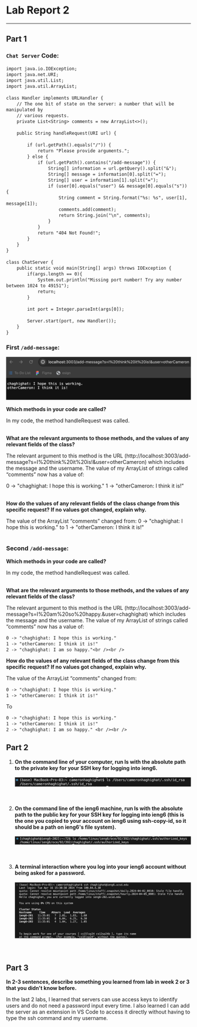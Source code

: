 # **Lab Report 2**
---
## Part 1
### **`Chat Server` Code:**
```
import java.io.IOException;
import java.net.URI;
import java.util.List;
import java.util.ArrayList;

class Handler implements URLHandler {
    // The one bit of state on the server: a number that will be manipulated by
    // various requests.
    private List<String> comments = new ArrayList<>();

    public String handleRequest(URI url) {

        if (url.getPath().equals("/")) {
            return "Please provide arguments.";
        } else {
            if (url.getPath().contains("/add-message")) {
                String[] information = url.getQuery().split("&");
                String[] message = information[0].split("=");
                String[] user = information[1].split("=");
                if (user[0].equals("user") && message[0].equals("s")) {
                    String comment = String.format("%s: %s", user[1], message[1]);
                    comments.add(comment);
                    return String.join("\n", comments);
                }
            }
            return "404 Not Found!";
        }
    }
}

class ChatServer {
    public static void main(String[] args) throws IOException {
        if(args.length == 0){
            System.out.println("Missing port number! Try any number between 1024 to 49151");
            return;
        }

        int port = Integer.parseInt(args[0]);

        Server.start(port, new Handler());
    }
}
```
### **First `/add-message`:**

![Image](I_think.png)

**Which methods in your code are called?**

In my code, the method handleRequest was called.<br /><br />

**What are the relevant arguments to those methods, and the values of any relevant fields of the class?**

The relevant argument to this method is the URL (http://localhost:3003/add-message?s=I%20think%20it%20is!&user=otherCameron) which includes the message and the username. The value of my ArrayList of strings called “comments” now has a value of: 

0 -> "chaghighat: I hope this is working."
1 -> "otherCameron: I think it is!"<br /><br />

**How do the values of any relevant fields of the class change from this specific request? If no values got changed, explain why.**

The value of the ArrayList “comments” changed from: 0 -> "chaghighat: I hope this is working."
to 1 -> "otherCameron: I think it is!"<br /><br />

### **Second `/add-message`:**


**Which methods in your code are called?**

In my code, the method handleRequest was called.<br /><br />

**What are the relevant arguments to those methods, and the values of any relevant fields of the class?**

The relevant argument to this method is the URL (http://localhost:3003/add-message?s=I%20am%20so%20happy.&user=chaghighat) which includes the message and the username. The value of my ArrayList of strings called “comments” now has a value of: 
```
0 -> "chaghighat: I hope this is working."
1 -> "otherCameron: I think it is!"
2 -> "chaghighat: I am so happy."<br /><br />
```
**How do the values of any relevant fields of the class change from this specific request? If no values got changed, explain why.**

The value of the ArrayList “comments” changed from: 
```
0 -> "chaghighat: I hope this is working."
1 -> "otherCameron: I think it is!"
```
To

```
0 -> "chaghighat: I hope this is working."
1 -> "otherCameron: I think it is!"
2 -> "chaghighat: I am so happy." <br /><br />
```

## Part 2

1. **On the command line of your computer, run ls with the absolute path to the private key for your SSH key for logging into ieng6.** <br /><br />
![Image](Abs_Path_to_Private_Key.png) <br /><br /><br />

2. **On the command line of the ieng6 machine, run ls with the absolute path to the public key for your SSH key for logging into ieng6 (this is the one you copied to your account on ieng6 using ssh-copy-id, so it should be a path on ieng6's file system).** <br /><br />
![Image](Abs_path_server.png) <br /><br /><br />

3. **A terminal interaction where you log into your ieng6 account without being asked for a password.** <br /><br />
![Image](Accessing_Serv.png) <br /><br /><br />

## Part 3

**In 2-3 sentences, describe something you learned from lab in week 2 or 3 that you didn't know before.**<br />

In the last 2 labs, I learned that servers can use access keys to identify users and do not need a password input every time. I also learned I can add the server as an extension in VS Code to access it directly without having to type the ssh command and my username.




